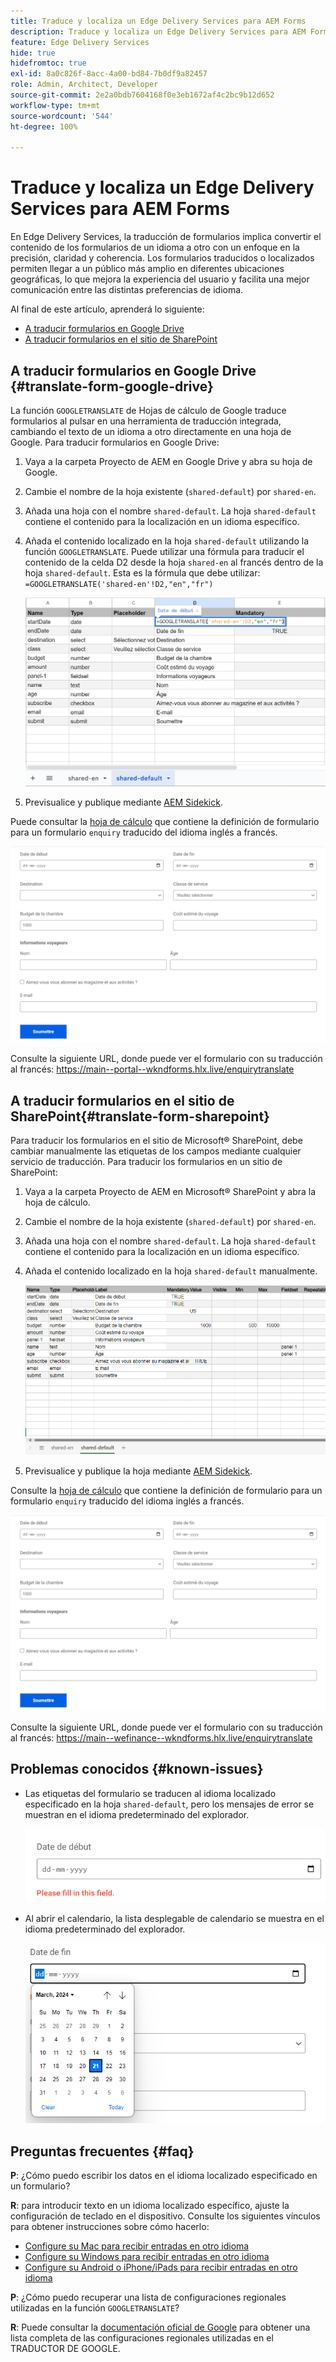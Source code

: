 ```yaml
---
title: Traduce y localiza un Edge Delivery Services para AEM Forms
description: Traduce y localiza un Edge Delivery Services para AEM Forms
feature: Edge Delivery Services
hide: true
hidefromtoc: true
exl-id: 8a0c826f-8acc-4a00-bd84-7b0df9a82457
role: Admin, Architect, Developer
source-git-commit: 2e2a0bdb7604168f0e3eb1672af4c2bc9b12d652
workflow-type: tm+mt
source-wordcount: '544'
ht-degree: 100%

---
```



# Traduce y localiza un Edge Delivery Services para AEM Forms

En Edge Delivery Services, la traducción de formularios implica convertir el contenido de los formularios de un idioma a otro con un enfoque en la precisión, claridad y coherencia. Los formularios traducidos o localizados permiten llegar a un público más amplio en diferentes ubicaciones geográficas, lo que mejora la experiencia del usuario y facilita una mejor comunicación entre las distintas preferencias de idioma.


Al final de este artículo, aprenderá lo siguiente:

- [A traducir formularios en Google Drive](#translate-form-google-drive)
- [A traducir formularios en el sitio de SharePoint](#translate-form-sharepoint)

## A traducir formularios en Google Drive {#translate-form-google-drive}

La función `GOOGLETRANSLATE` de Hojas de cálculo de Google traduce formularios al pulsar en una herramienta de traducción integrada, cambiando el texto de un idioma a otro directamente en una hoja de Google. Para traducir formularios en Google Drive:

1. Vaya a la carpeta Proyecto de AEM en Google Drive y abra su hoja de Google.
2. Cambie el nombre de la hoja existente (`shared-default`) por `shared-en`.
3. Añada una hoja con el nombre `shared-default`. La hoja `shared-default` contiene el contenido para la localización en un idioma específico.
4. Añada el contenido localizado en la hoja `shared-default` utilizando la función `GOOGLETRANSLATE`.
Puede utilizar una fórmula para traducir el contenido de la celda D2 desde la hoja `shared-en` al francés dentro de la hoja `shared-default`. Esta es la fórmula que debe utilizar:
   `=GOOGLETRANSLATE('shared-en'!D2,"en","fr")`

   ![Hoja de cálculo Enquiry Translate](/help/forms/assets/translate-enquiry-spreadsheet.png)

5. Previsualice y publique mediante [AEM Sidekick](https://www.aem.live/developer/tutorial#preview-and-publish-your-content).

Puede consultar la [hoja de cálculo](/help/forms/assets/enquirytranslate.xlsx) que contiene la definición de formulario para un formulario `enquiry` traducido del idioma inglés a francés.

![Formulario Enquiry Translated](/help/forms/assets/translate-form-french.png)

Consulte la siguiente URL, donde puede ver el formulario con su traducción al francés: 
https://main--portal--wkndforms.hlx.live/enquirytranslate

## A traducir formularios en el sitio de SharePoint{#translate-form-sharepoint}

Para traducir los formularios en el sitio de Microsoft® SharePoint, debe cambiar manualmente las etiquetas de los campos mediante cualquier servicio de traducción. Para traducir los formularios en un sitio de SharePoint:

1. Vaya a la carpeta Proyecto de AEM en Microsoft® SharePoint y abra la hoja de cálculo.
2. Cambie el nombre de la hoja existente (`shared-default`) por `shared-en`.
3. Añada una hoja con el nombre `shared-default`. La hoja `shared-default` contiene el contenido para la localización en un idioma específico.
4. Añada el contenido localizado en la hoja `shared-default` manualmente.

   ![Hoja de cálculo Enquiry Translate](/help/forms/assets/translate-enquiry-sp-spreadsheet.png)

5. Previsualice y publique la hoja mediante [AEM Sidekick](https://www.aem.live/developer/tutorial#preview-and-publish-your-content).

Consulte la [hoja de cálculo](/help/forms/assets/enquirytranslate-sp.xlsx) que contiene la definición de formulario para un formulario `enquiry` traducido del idioma inglés a francés.

![Formulario Enquiry Translated](/help/forms/assets/translate-form-french.png)

Consulte la siguiente URL, donde puede ver el formulario con su traducción al francés: 
https://main--wefinance--wkndforms.hlx.live/enquirytranslate

## Problemas conocidos {#known-issues}

- Las etiquetas del formulario se traducen al idioma localizado especificado en la hoja `shared-default`, pero los mensajes de error se muestran en el idioma predeterminado del explorador.

  ![Mensaje de error](/help/forms/assets/translate-error-message.png)

- Al abrir el calendario, la lista desplegable de calendario se muestra en el idioma predeterminado del explorador.

  ![Mensaje de error](/help/forms/assets/translate-calender-display.png)


## Preguntas frecuentes {#faq}

**P**: ¿Cómo puedo escribir los datos en el idioma localizado especificado en un formulario?

**R**: para introducir texto en un idioma localizado específico, ajuste la configuración de teclado en el dispositivo. Consulte los siguientes vínculos para obtener instrucciones sobre cómo hacerlo:

- [Configure su Mac para recibir entradas en otro idioma](https://support.apple.com/es-ES/guide/mac-help/mchlp1406/mac)
- [Configure su Windows para recibir entradas en otro idioma](https://support.microsoft.com/es-ES/windows/manage-the-input-and-display-language-settings-in-windows-12a10cb4-8626-9b77-0ccb-5013e0c7c7a2#:~:text=Select%20the%20Start%20%3E%20Settings%20%3E%20Time,you%20want%2C%20then%20select%20Options)
- [Configure su Android o iPhone/iPads para recibir entradas en otro idioma](https://support.google.com/gboard/answer/7068494?hl=en&co=GENIE.Platform%3DAndroid)


**P**: ¿Cómo puedo recuperar una lista de configuraciones regionales utilizadas en la función `GOOGLETRANSLATE`?

**R**: Puede consultar la [documentación oficial de Google](https://cloud.google.com/translate/docs/languages) para obtener una lista completa de las configuraciones regionales utilizadas en el TRADUCTOR DE GOOGLE.


